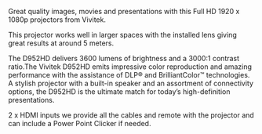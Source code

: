 Great quality images, movies and presentations with this Full HD 1920 x 1080p projectors from Vivitek.

This projector works well in larger spaces with the installed lens giving great results at around 5 meters.

The D952HD delivers 3600 lumens of brightness and a 3000:1 contrast ratio.The Vivitek D952HD emits impressive color reproduction and amazing performance with the assistance of DLP® and BrilliantColor™ technologies. A stylish projector with a built-in speaker and an assortment of connectivity options, the D952HD is the ultimate match for today’s high-definition presentations.

2 x HDMI inputs we provide all the cables and remote with the projector and can include a Power Point Clicker if needed. 
